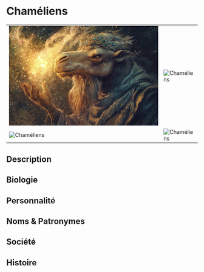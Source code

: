 # Chaméliens
| | |
|-|-|
|![Chaméliens](../../../../_images/chamélidé.png) |![Chaméliens](../../../../_images/) |
|![Chaméliens](../../../../_images/) |![Chaméliens](../../../../_images/) |

## Description
## Biologie
## Personnalité
## Noms & Patronymes
## Société
## Histoire
